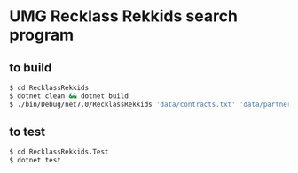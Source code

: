﻿# UMG Recklass Rekkids search program

## to build

```bash
$ cd RecklassRekkids
$ dotnet clean && dotnet build
$ ./bin/Debug/net7.0/RecklassRekkids 'data/contracts.txt' 'data/partners.txt' 'YouTube' '06-01-2012'
```

## to test

```bash
$ cd RecklassRekkids.Test
$ dotnet test
```